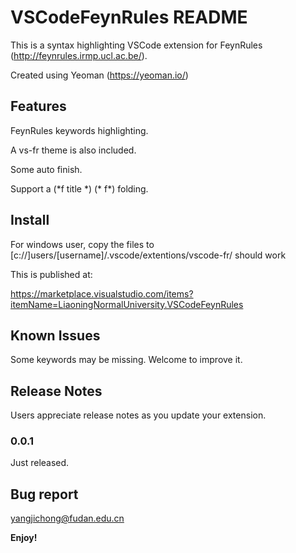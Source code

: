 # VSCodeFeynRules README

This is a syntax highlighting VSCode extension for FeynRules (http://feynrules.irmp.ucl.ac.be/).

Created using Yeoman (https://yeoman.io/)

## Features

FeynRules keywords highlighting.

A vs-fr theme is also included.

Some auto finish.

Support a (\*f title \*)   (\* f\*) folding.

## Install

For windows user, copy the files to [c://]users/[username]/.vscode/extentions/vscode-fr/ should work

This is published at:

https://marketplace.visualstudio.com/items?itemName=LiaoningNormalUniversity.VSCodeFeynRules

## Known Issues

Some keywords may be missing. Welcome to improve it.

## Release Notes

Users appreciate release notes as you update your extension.

### 0.0.1

Just released.

## Bug report

yangjichong@fudan.edu.cn

**Enjoy!**
